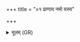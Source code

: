 +++
title = "०१ प्राणाय नमो यस्य"

+++
<details><summary>मूलम् (GR)</summary>

प्राणाय नमो  
यस्य सर्वम् इदं वशे ।  
यो भूतः सर्वस्येश्वरो  
यस्मिन् सर्वं प्रतिष्ठितम् ॥
</details>